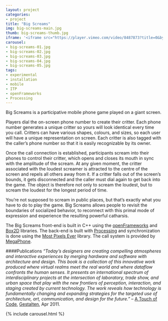 ```yaml
---
layout:	project
categories:
- project
title: "Big Screams"
img: big-screams-main.jpg
thumb: big-screams-thumb.jpg
iframe: '<iframe src="https://player.vimeo.com/video/8487873?title=0&byline=0&portrait=0" width="945" height="532" frameborder="0" webkitallowfullscreen mozallowfullscreen allowfullscreen></iframe>'
carousel:
- big-screams-01.jpg
- big-screams-02.jpg
- big-screams-03.jpg
- big-screams-04.jpg
- big-screams-05.jpg
tags: 
- experimental
- installation
- mobile
- ITP
- openFrameworks
- Processing
---
```

Big Screams is a participative mobile phone game played on a giant screen.

Players dial the on-screen phone number to create their critter. Each phone number generates a unique critter so yours will look identical every time you call. Critters can have various shapes, colours, and sizes, so each user will have a unique representation on screen. Each critter is also tagged with the caller’s phone number so that it is easily recognizable by its owner.

Once the call connection is established, participants scream into their phones to control their critter, which opens and closes its mouth in sync with the amplitude of the scream. At any given moment, the critter associated with the loudest screamer is attracted to the centre of the screen and repels all others away from it. If a critter falls out of the screen’s bounds, it gets disconnected and the caller must dial again to get back into the game. The object is therefore not only to scream the loudest, but to scream the loudest for the longest period of time.

You’re not supposed to scream in public places, but that’s exactly what you have to do to play the game. Big Screams allows people to revisit the boundaries of socialized behavior, to reconnect with this primal mode of expression and experience the resulting powerful catharsis.

The Big Screams front-end is built in C++ using the [openFrameworks](http://www.openframeworks.cc/) and [Box2D](http://box2d.org/) libraries. The back-end is built with [Processing](https://processing.org/) and synchronization is done using the [Most Pixels Ever](https://github.com/shiffman/Most-Pixels-Ever-Processing) library. The call system is provided by [MegaPhone](http://www.megaphonetv.com/).

####Publications
_“Today’s designers are creating compelling atmospheres and interactive experiences by merging hardware and software with architecture and design. This book is a collection of this innovative work produced where virtual realms meet the real world and where dataflow confronts the human senses. It presents an international spectrum of interdisciplinary projects at the intersection of laboratory, trade show, and urban space that play with the new frontiers of perception, interaction, and staging created by current technology. The work reveals how technology is fundamentally changing and expanding strategies for the targeted use of architecture, art, communication, and design for the future.”_ – [A Touch of Code](http://shop.gestalten.com/a-touch-of-code.html), [Gestalten](http://shop.gestalten.com/), Apr 2011.

{% include carousel.html %}
